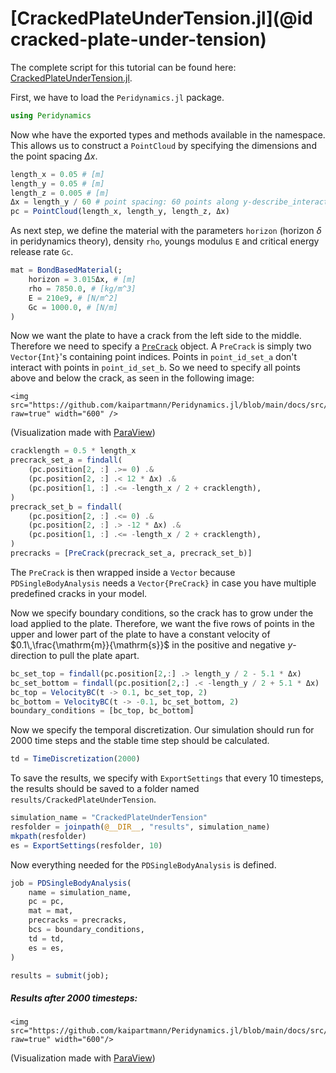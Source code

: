 # [CrackedPlateUnderTension.jl](@id cracked-plate-under-tension)

The complete script for this tutorial can be found here: [CrackedPlateUnderTension.jl](https://github.com/kaipartmann/Peridynamics.jl/blob/main/examples/CrackedPlateUnderTension.jl).

First, we have to load the `Peridynamics.jl` package.

```julia
using Peridynamics
```

Now whe have the exported types and methods available in the namespace.
This allows us to construct a `PointCloud` by specifying the dimensions and the point spacing $\Delta x$.

```julia
length_x = 0.05 # [m]
length_y = 0.05 # [m]
length_z = 0.005 # [m]
Δx = length_y / 60 # point spacing: 60 points along y-describe_interactions
pc = PointCloud(length_x, length_y, length_z, Δx)
```

As next step, we define the material with the parameters `horizon` (horizon $\delta$ in peridynamics theory), density `rho`, youngs modulus `E` and critical energy release rate `Gc`.

```julia
mat = BondBasedMaterial(;
    horizon = 3.015Δx, # [m]
    rho = 7850.0, # [kg/m^3]
    E = 210e9, # [N/m^2]
    Gc = 1000.0, # [N/m]
)
```

Now we want the plate to have a crack from the left side to the middle.
Therefore we need to specify a [`PreCrack`](@ref) object.
A `PreCrack` is simply two `Vector{Int}`'s containing point indices.
Points in `point_id_set_a` don't interact with points in  `point_id_set_b`.
So we need to specify all points above and below the crack, as seen in the following image:

```@raw html
<img src="https://github.com/kaipartmann/Peridynamics.jl/blob/main/docs/src/assets/CrackedPlateUnderTension0.png?raw=true" width="600" />
```
(Visualization made with [ParaView](https://www.paraview.org))

```julia
cracklength = 0.5 * length_x
precrack_set_a = findall(
    (pc.position[2, :] .>= 0) .&
    (pc.position[2, :] .< 12 * Δx) .&
    (pc.position[1, :] .<= -length_x / 2 + cracklength),
)
precrack_set_b = findall(
    (pc.position[2, :] .<= 0) .&
    (pc.position[2, :] .> -12 * Δx) .&
    (pc.position[1, :] .<= -length_x / 2 + cracklength),
)
precracks = [PreCrack(precrack_set_a, precrack_set_b)]
```

The `PreCrack` is then wrapped inside a `Vector` because `PDSingleBodyAnalysis` needs a `Vector{PreCrack}` in case you have multiple predefined cracks in your model.

Now we specify boundary conditions, so the crack has to grow under the load applied to the plate.
Therefore, we want the five rows of points in the upper and lower part of the plate to have a constant velocity of $0.1\,\frac{\mathrm{m}}{\mathrm{s}}$ in the positive and negative $y$-direction to pull the plate apart.

```julia
bc_set_top = findall(pc.position[2,:] .> length_y / 2 - 5.1 * Δx)
bc_set_bottom = findall(pc.position[2,:] .< -length_y / 2 + 5.1 * Δx)
bc_top = VelocityBC(t -> 0.1, bc_set_top, 2)
bc_bottom = VelocityBC(t -> -0.1, bc_set_bottom, 2)
boundary_conditions = [bc_top, bc_bottom]
```

Now we specify the temporal discretization.
Our simulation should run for 2000 time steps and the stable time step should be calculated.

```julia
td = TimeDiscretization(2000)
```

To save the results, we specify with `ExportSettings` that every 10 timesteps, the results should be saved to a folder named `results/CrackedPlateUnderTension`.

```julia
simulation_name = "CrackedPlateUnderTension"
resfolder = joinpath(@__DIR__, "results", simulation_name)
mkpath(resfolder)
es = ExportSettings(resfolder, 10)
```

Now everything needed for the `PDSingleBodyAnalysis` is defined.

```julia
job = PDSingleBodyAnalysis(
    name = simulation_name,
    pc = pc,
    mat = mat,
    precracks = precracks,
    bcs = boundary_conditions,
    td = td,
    es = es,
)
```
```julia
results = submit(job);
```

##### Results after 2000 timesteps:
```@raw html
<img src="https://github.com/kaipartmann/Peridynamics.jl/blob/main/docs/src/assets/CrackedPlateUnderTension2000.png?raw=true" width="600"/>
```
(Visualization made with [ParaView](https://www.paraview.org))
